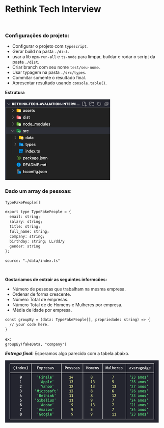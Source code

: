 # Rethink Tech Interview

<br>

### Configurações do projeto:

- Configurar o projeto com `typescript`.
- Gerar build na pasta `./dist`.
- usar a lib `npm-run-all` e `ts-node` para limpar, buildar e rodar o script da pasta `./dist`.
- Criar branch com seu nome `test/seu-nome`.
- Usar typagem na pasta `./src/types`.
- Commitar somente o resultado final.
- Apresentar resultado usando `console.table()`.

**Estrutura**

![image](./assets/arch.png)

### Dado um array de pessoas:

`TypeFakePeople[]`

```
export type TypeFakePeople = {
  email: string;
  salary: string;
  title: string;
  full_name: string;
  company: string;
  birthday: string; LL/dd/y
  gender: string
};
```

`source: "./data/index.ts"`

<br>

**Gostariamos de extrair as seguintes informcões:**

- Número de pessoas que trabalham na mesma empresa.
- Ordenar de forma crescente.
- Número Total de empresas.
- Número Total de de Homens e Mulheres por empresa.
- Média de idade por empresa.

```
const groupBy = (data: TypeFakePeople[], propriedade: string) => {
  // your code here.
}

ex:
groupBy(fakeData, "company")
```

_**Entrega final**:_ Esperamos algo parecido com a tabela abaixo.

![image](./assets/final-result.png)
